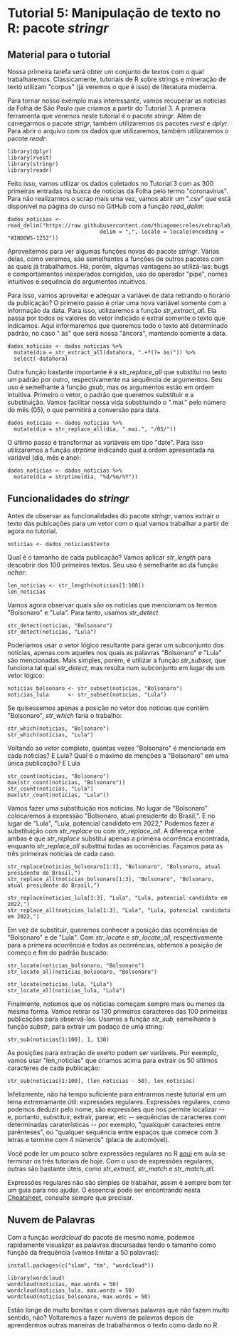 # Tutorial 5: Manipulação de texto no R: pacote _stringr_

## Material para o tutorial

Nossa primeira tarefa será obter um conjunto de textos com o qual trabalharemos. Classicamente, tutoriais de R sobre strings e mineração de texto utilizam "corpus" (já veremos o que é isso) de literatura moderna.

Para tornar nosso exemplo mais interessante, vamos recuperar as notícias da Folha de São Paulo que criamos a partir do Tutorial 3. A primeira ferramenta que veremos neste tutorial é o pacote *stringr*. Além de carregarmos o pacote *strigr*, também utilizaremos os pacotes *rvest* e *dplyr*. Para abrir o arquivo com os dados que utilizaremos, também utilizaremos o pacote *readr*:

```{r}
library(dplyr)
library(rvest)
library(stringr)
library(readr)
```

Feito isso, vamos utliizar os dados coletados no Tutorial 3 com as 300 primeiras entradas na busca de notícias da Folha pelo termo "coronavirus". Para não realizarmos o scrap mais uma vez, vamos abrir um ".csv" que está disponível na página do curso no GitHub com a função *read_delim*:

```{r}
dados_noticias <- read_delim("https://raw.githubusercontent.com/thiagomeireles/cebraplab_captura_2021/main/dados/dados_noticias.csv", 
                             delim = ",", locale = locale(encoding = "WINDOWS-1252"))
```

Aproveitemos para ver algumas funções novas do pacote *stringr*. Várias delas, como veremos, são semelhantes a funções de outros pacotes com as quais já trabalhamos. Há, porém, algumas vantagens ao utilizá-las: bugs e comportamentos inesperados corrigidos, uso do operador "pipe", nomes intuitivos e sequência de argumentos intuitivos.

Para isso, vamos aproveitar e adequar a variável de data retirando o horário da publicação? O primeiro passo é criar uma nova variável somente com a informação da data. Para isso, utilizaremos a função *str_extract_all*. Ela passa por todos os valores do vetor indicado e extrai somente o texto que indicamos. Aqui informaremos que queremos todo o texto até determinado padrão, no caso " às" que será nossa "âncora", mantendo somente a data.

```{r}
dados_noticias <- dados_noticias %>% 
  mutate(dia = str_extract_all(datahora, ".+?(?= às)")) %>% 
  select(-datahora)
```

Outra função bastante importante é a *str_replace_all* que substitui no texto um padrão por outro, respectivamente na sequência de argumentos. Seu uso é semelhante à função *gsub*, mas os argumentos estão em ordem intuitiva. Primeiro o vetor, o padrão que queremos substituir e a substituição. Vamos facilitar nossa vida substituindo o ".mai." pelo número do mês (05), o que permitirá a conversão para data.

```{r}
dados_noticias <- dados_noticias %>% 
  mutate(dia = str_replace_all(dia, ".mai.", "/05/"))
```

O último passo é transformar as variáveis em tipo "date". Para isso utilizaremos a função *strptime* indicando qual a ordem apresentada na variável (dia, mês e ano):

```{r}
dados_noticias <- dados_noticias %>% 
  mutate(dia = strptime(dia, "%d/%m/%Y"))
```

## Funcionalidades do *stringr*

Antes de observar as funcionalidades do pacote *stringr*, vamos extrair o texto das pubicações para um vetor com o qual vamos trabalhar a partir de agora no tutorial.

```{r}
noticias <- dados_noticias$texto
```

Qual é o tamanho de cada publicação? Vamos aplicar *str_length* para descobrir dos 100 primeiros textos. Seu uso é semelhante ao da função *nchar*:

```{r}
len_noticias <- str_length(noticias[1:100])
len_noticias
```

Vamos agora observar quais são os noticias que mencionam os termos "Bolsonaro" e "Lula". Para tanto, usamos *str_detect*

```{r}
str_detect(noticias, "Bolsonaro")
str_detect(noticias, "Lula")
```

Poderíamos usar o vetor lógico resultante para gerar um subconjunto dos noticias, apenas com aqueles nos quais as palavras "Bolsonaro" e "Lula" são mencionadas. Mais simples, porém, é utilizar a função *str_subset*, que funciona tal qual *str_detect*, mas resulta num subconjunto em lugar de um vetor lógico:

```{r}
noticias_bolsonaro <- str_subset(noticias, "Bolsonaro")
noticias_lula      <- str_subset(noticias, "Lula")
```

Se quisessemos apenas a posição no vetor dos noticias que contêm "Bolsonaro", *str_which* faria o trabalho:

```{r}
str_which(noticias, "Bolsonaro")
str_which(noticias, "Lula")
```

Voltando ao vetor completo, quantas vezes "Bolsonaro" é mencionada em cada noticias? E Lula? Qual é o máximo de menções a "Bolsonaro" em uma única publicação? E Lula

```{r}
str_count(noticias, "Bolsonaro")
max(str_count(noticias, "Bolsonaro"))
str_count(noticias, "Lula")
max(str_count(noticias, "Lula"))
```

Vamos fazer uma substituição nos noticias. No lugar de "Bolsonaro" colocaremos a expressão "Bolsonaro, atual presidente do Brasil,". E no lugar de "Lula", "Lula, potencial candidato em 2022," Podemos fazer a substituição com *str_replace* ou com *str_replace_all*. A diferença entre ambas é que *str_replace* substitui apenas a primeira ocorrênca encontrada, enquanto *str_replace_all* substitui todas as ocorrências. Façamos para as três primeiras notícias de cada caso.

```{r}
str_replace(noticias_bolsonaro[1:3], "Bolsonaro", "Bolsonaro, atual presidente do Brasil,")
str_replace_all(noticias_bolsonaro[1:3], "Bolsonaro", "Bolsonaro, atual presidente do Brasil,")

str_replace(noticias_lula[1:3], "Lula", "Lula, potencial candidato em 2022,")
str_replace_all(noticias_lula[1:3], "Lula", "Lula, potencial candidato em 2022,")
```

Em vez de substituir, queremos conhecer a posição das ocorrências de "Bolsonaro" e de "Lula". Com *str_locate* e *str_locate_all*, respectivamente para a primeira ocorrência e todas as ocorrências, obtemos a posição de começo e fim do padrão buscado:

```{r}
str_locate(noticias_bolsonaro, "Bolsonaro")
str_locate_all(noticias_bolsonaro, "Bolsonaro")

str_locate(noticias_lula, "Lula")
str_locate_all(noticias_lula, "Lula")
```

Finalmente, notemos que os noticias começam sempre mais ou menos da mesma forma. Vamos retirar os 130 primeiros caracteres das 100 primeiras publicações para observá-los. Usamos a função *str_sub*, semelhante à função *substr*, para extrair um padaço de uma string:

```{r}
str_sub(noticias[1:100], 1, 130)
```

As posições para extração de exerto podem ser variáveis. Por exemplo, vamos usar "len_noticias" que criamos acima para extrair os 50 últimos caracteres de cada publicação:

```{r}
str_sub(noticias[1:100], (len_noticias - 50), len_noticias)
```

Infelizmente, não há tempo suficiente para entrarmos neste tutorial em um tema extremamante útil: expressões regulares. Expressões regulares, como podemos deduzir pelo nome, são expressões que nos permite localizar -- e, portanto, substituir, extrair, parear, etc -- sequências de caracteres com determinadas caraterísticas -- por exemplo, "quaisquer caracteres entre parênteses", ou "qualquer sequência entre espaços que comece com 3 letras e termine com 4 números" (placa de automóvel).

Você pode ler um pouco sobre expressões regulares no R [aqui](https://rstudio-pubs-static.s3.amazonaws.com/74603_76cd14d5983f47408fdf0b323550b846.html) em aula se terminar os três tutoriais de hoje. Com o uso de expressões regulares, outras são bastante úteis, como *str_extract*, *str_match* e *str_match_all*.

Expressões regulares não são simples de trabalhar, assim é sempre bom ter um guia para nos ajudar. O essencial pode ser encontrando nesta [Cheatsheet](https://github.com/rstudio/cheatsheets/raw/master/strings.pdf), consulte sempre que precisar.

## Nuvem de Palavras

Com a função *wordcloud* do pacote de mesmo nome, podemos rapidamente visualizar as palavras discursadas tendo o tamanho como função da frequência (vamos limitar a 50 palavras):

```{r, eval=FALSE}
install.packages(c("slam", "tm", "wordcloud"))
```

```{r}
library(wordcloud)
wordcloud(noticias, max.words = 50)
wordcloud(noticias_lula, max.words = 50)
wordcloud(noticias_bolsonaro, max.words = 50)
```

Estão longe de muito bonitas e com diversas palavras que não fazem muito sentido, não? Voltaremos a fazer nuvens de palavras depois de aprendermos outras maneiras de trabalharmos o texto como dado no R.
